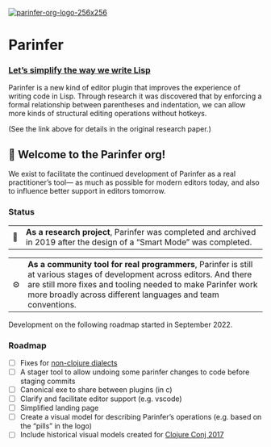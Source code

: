 
[![parinfer-org-logo-256x256][logo-img]][logo-repo]

[logo-img]: https://user-images.githubusercontent.com/71587/191460276-ca711cbb-7d71-41a6-949b-8201ff32e896.png
[logo-repo]: https://github.com/parinfer/parinfer-logo

# Parinfer

### [Let’s simplify the way we write Lisp](https://shaunlebron.github.io/parinfer/)

Parinfer is a new kind of editor plugin that improves the experience of writing code in Lisp.  Through research it was discovered that by enforcing a formal relationship between parentheses and indentation, we can allow more kinds of structural editing operations without hotkeys.

(See the link above for details in the original research paper.)

## 👋 Welcome to the Parinfer org!

We exist to facilitate the continued development of Parinfer as a real practitioner’s tool— as much as possible for modern editors today, and also to influence better support in editors tomorrow.

### Status

<table>
<tr>
<td>🔬</td>
<td><b>As a research project</b>, Parinfer was completed and archived in 2019 after the design of a “Smart Mode” was completed.</td>
</tr>
</table>

<table>
<tr>
<td>⚙️</td>
<td><b>As a community tool for real programmers</b>, Parinfer is still at various stages of development across editors.  And there are still more fixes and tooling needed to make Parinfer work more broadly across different languages and team conventions.
</table>

Development on the following roadmap started in September 2022.

### Roadmap

- [ ] Fixes for [non-clojure dialects](https://github.com/parinfer/parinfer.js/issues/209)
- [ ] A stager tool to allow undoing some parinfer changes to code before staging commits
- [ ] Canonical exe to share between plugins (in c)
- [ ] Clarify and facilitate editor support (e.g. vscode)
- [ ] Simplified landing page
- [ ] Create a visual model for describing Parinfer’s operations (e.g. based on the “pills” in the logo)
- [ ] Include historical visual models created for [Clojure Conj 2017](https://youtu.be/K0Tsa3smr1w?t=144)
